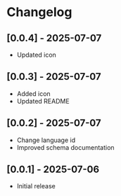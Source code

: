 # Changelog

## [0.0.4] - 2025-07-07

- Updated icon

## [0.0.3] - 2025-07-07

- Added icon
- Updated README

## [0.0.2] - 2025-07-07

- Change language id
- Improved schema documentation

## [0.0.1] - 2025-07-06

- Initial release

